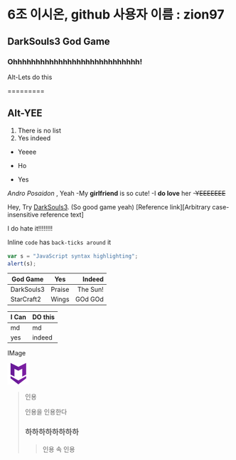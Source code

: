 # 6조 이시온, github 사용자 이름 : zion97

## DarkSouls3 God Game

### Ohhhhhhhhhhhhhhhhhhhhhhhhhhhh!


Alt-Lets do this

=========


Alt-YEE
----------
1. There is no list
2. Yes indeed

* Yeeee
- Ho
+ Yes


*Andro Posaidon* , Yeah
-My **girlfriend** is so cute!
-I **do love** her
 -~~YEEEEEEE~~

Hey, Try [DarkSouls3](https://namu.wiki/w/%EB%8B%A4%ED%81%AC%20%EC%86%8C%EC%9A%B8%203).
(So good game yeah)
[Reference link][Arbitrary case-insensitive reference text]

I do hate it!!!!!!!!

Inline `code` has `back-ticks around` it

```javascript
var s = "JavaScript syntax highlighting";
alert(s);
```

| God Game |  Yes  | Indeed |
| -------- |:-----:| ------:|
|DarkSouls3|Praise |The Sun!|
|StarCraft2| Wings | GOd GOd|

I Can | DO this
---|---
md|md
yes|indeed


IMage

![alt text](https://github.com/adam-p/markdown-here/raw/master/src/common/images/icon48.png "Logo Title Text 1")


>인용
>
>인용을 인용한다
>
> ### 하하하하하하하하
>
>>인용 속 인용
